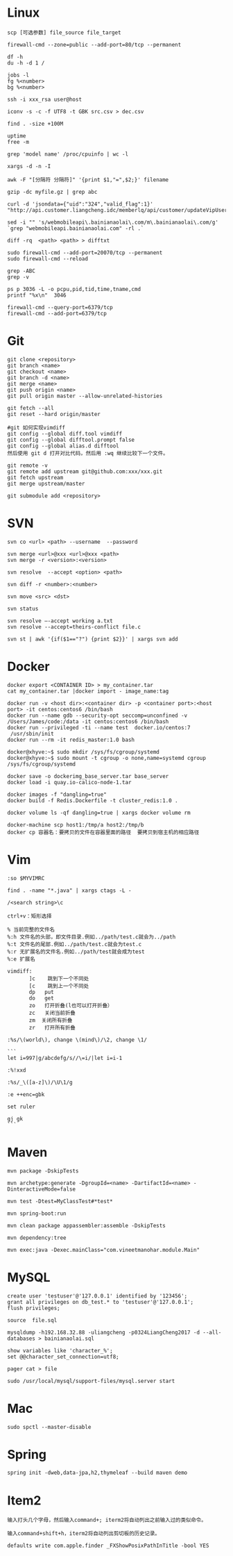 # Linux

    scp [可选参数] file_source file_target

    firewall-cmd --zone=public --add-port=80/tcp --permanent

    df -h
    du -h -d 1 /

    jobs -l
    fg %<number>
    bg %<number>

    ssh -i xxx_rsa user@host

    iconv -s -c -f UTF8 -t GBK src.csv > dec.csv

    find . -size +100M

    uptime
    free -m

    grep 'model name' /proc/cpuinfo | wc -l

    xargs -d -n -I

    awk -F "[分隔符 分隔符]" '{print $1,"=",$2;}' filename

    gzip -dc myfile.gz | grep abc

    curl -d 'jsondata={"uid":"324","valid_flag":1}' "http://api.customer.liangcheng.idc/memberlq/api/customer/updateVipUserStatus.aj"

    sed -i "" 's/webmobileapi\.bainianaolai\.com/m\.bainianaolai\.com/g' `grep "webmobileapi.bainianaolai.com" -rl .`

    diff -rq  <path> <path> > difftxt

    sudo firewall-cmd --add-port=20070/tcp --permanent
    sudo firewall-cmd --reload

    grep -ABC
    grep -v

    ps p 3036 -L -o pcpu,pid,tid,time,tname,cmd
    printf "%x\n"  3046 

    firewall-cmd --query-port=6379/tcp
    firewall-cmd --add-port=6379/tcp

# Git

    git clone <repository>
    git branch <name>
    git checkout <name>
    git branch -d <name>
    git merge <name>
    git push origin <name>
    git pull origin master --allow-unrelated-histories

    git fetch --all
    git reset --hard origin/master

    #git 如何实现vimdiff
    git config --global diff.tool vimdiff
    git config --global difftool.prompt false
    git config --global alias.d difftool
    然后使用 git d 打开对比代码，然后用 :wq 继续比较下一个文件。

    git remote -v
    git remote add upstream git@github.com:xxx/xxx.git
    git fetch upstream
    git merge upstream/master

    git submodule add <repository>

# SVN

    svn co <url> <path> --username  --password

    svn merge <url>@xxx <url>@xxx <path>
    svn merge -r <version>:<version>

    svn resolve  --accept <option> <path>

    svn diff -r <number>:<number>

    svn move <src> <dst>

    svn status

    svn resolve –-accept working a.txt
    svn resolve --accept=theirs-conflict file.c

    svn st | awk '{if($1=="?") {print $2}}' | xargs svn add

# Docker

    docker export <CONTAINER ID> > my_container.tar
    cat my_container.tar |docker import - image_name:tag

    docker run -v <host dir>:<container dir> -p <container port>:<host port> -it centos:centos6 /bin/bash
    docker run --name gdb --security-opt seccomp=unconfined -v /Users/James/code:/data -it centos:centos6 /bin/bash
    docker run --privileged -ti --name test  docker.io/centos:7  /usr/sbin/init
    docker run --rm -it redis_master:1.0 bash

    docker@xhyve:~$ sudo mkdir /sys/fs/cgroup/systemd
    docker@xhyve:~$ sudo mount -t cgroup -o none,name=systemd cgroup /sys/fs/cgroup/systemd

    docker save -o dockerimg_base_server.tar base_server
    docker load -i quay.io-calico-node-1.tar

    docker images -f "dangling=true"
    docker build -f Redis.Dockerfile -t cluster_redis:1.0 .

    docker volume ls -qf dangling=true | xargs docker volume rm

    docker-machine scp host1:/tmp/a host2:/tmp/b
    docker cp 容器名：要拷贝的文件在容器里面的路径  要拷贝到宿主机的相应路径

# Vim

    :so $MYVIMRC

    find . -name "*.java" | xargs ctags -L -

    /<search string>\c

    ctrl+v：矩形选择

    % 当前完整的文件名
    %:h 文件名的头部，即文件目录.例如../path/test.c就会为../path
    %:t 文件名的尾部.例如../path/test.c就会为test.c
    %:r 无扩展名的文件名.例如../path/test就会成为test
    %:e 扩展名

    vimdiff:
           ]c    跳到下一个不同处
           [c    跳到上一个不同处
           dp   put
           do   get
           zo   打开折叠(l也可以打开折叠）
           zc   关闭当前折叠
           zm  关闭所有折叠
           zr   打开所有折叠

    :%s/\(world\), change \(mind\)/\2, change \1/

    ```
    let i=997|g/abcdefg/s//\=i/|let i=i-1

    :%!xxd

    :%s/_\([a-z]\)/\U\1/g

    :e ++enc=gbk

    set ruler

    gj gk
    ```

# Maven

    mvn package -DskipTests

    mvn archetype:generate -DgroupId=<name> -DartifactId=<name> -DinteractiveMode=false

    mvn test -Dtest=MyClassTest#*test*

    mvn spring-boot:run

    mvn clean package appassembler:assemble -DskipTests

    mvn dependency:tree

    mvn exec:java -Dexec.mainClass="com.vineetmanohar.module.Main"

# MySQL

    create user 'testuser'@'127.0.0.1' identified by '123456';
    grant all privileges on db_test.* to 'testuser'@'127.0.0.1';
    flush privileges;

    source  file.sql

    mysqldump -h192.168.32.88 -uliangcheng -p0324LiangCheng2017 -d --all-databases > bainianaolai.sql

    show variables like 'character_%';
    set @@character_set_connection=utf8;

    pager cat > file

    sudo /usr/local/mysql/support-files/mysql.server start

# Mac

    sudo spctl --master-disable

# Spring

    spring init -dweb,data-jpa,h2,thymeleaf --build maven demo

# Item2

    输入打头几个字母，然后输入command+; iterm2将自动列出之前输入过的类似命令。

    输入command+shift+h，iterm2将自动列出剪切板的历史记录。

    defaults write com.apple.finder _FXShowPosixPathInTitle -bool YES

